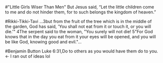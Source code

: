 #"Little Girls Wiser Than Men"
But Jesus said, “Let the little children come to me and do not hinder
them, for to such belongs the kingdom of heaven.”



#Rikki-Tikki-Tavi
…3but from the fruit of the tree which is in the middle of the garden, God has said, 'You shall not eat from it or touch it, or you will die.'" 4The serpent said to the woman, "You surely will not die! 5"For God knows that in the day you eat from it your eyes will be opened, and you will be like God, knowing good and evil."…

#Benjamin Button
Luke 6:31,Do to others as you would have them do to you. <- I ran out of ideas lol

